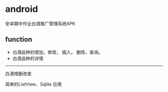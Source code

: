 # android
安卓期中作业白酒推广管理系统APK
## function
+ 白酒品种的增加，修改， 插入， 删除，查询。 
+ 白酒品种的详情
---
白酒增删改查

简单的ListView、Sqlite 应用

